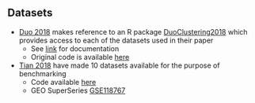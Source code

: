 
Datasets
--------
* [Duo 2018](https://www.ncbi.nlm.nih.gov/pmc/articles/PMC6134335/) makes reference to an R package [DuoClustering2018](https://bioconductor.org/packages/release/data/experiment/html/DuoClustering2018.html) which provides access to each of the datasets used in their paper
  * See [link](https://bioconductor.org/packages/release/data/experiment/manuals/DuoClustering2018/man/DuoClustering2018.pdf) for documentation
  * Original code is available [here](https://github.com/markrobinsonuzh/scRNAseq_clustering_comparison)
* [Tian 2018](https://www.biorxiv.org/content/early/2018/10/08/433102) have made 10 datasets available for the purpose of benchmarking
  * Code available [here](https://github.om/uyiTian/CellBench_data)
  * GEO SuperSeries [GSE118767](https://www.ncbi.nlm.nih.gov/geo/query/acc.cgi?acc=GSE118767)
